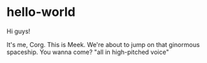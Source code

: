 # hello-world

Hi guys!

It's me, Corg. This is Meek. We're about to jump on that ginormous spaceship. You wanna come? "all in high-pitched voice"
